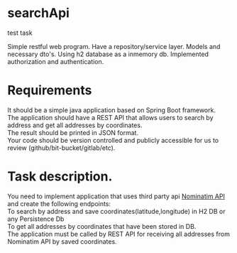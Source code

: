 # searchApi
test task

Simple restful web program.
Have a repository/service layer.
Models and necessary dto's.
Using h2 database as a inmemory db.
Implemented authorization and authentication.

# Requirements 

It should be a simple java application based on Spring Boot framework.<br/>
 The application should have a REST API that allows users to search by address and get all addresses by coordinates.<br/>
The result should be printed in JSON format.<br/>
 Your code should be version controlled and publicly accessible for us to review (github/bit-bucket/gitlab/etc).<br/>

# Task description.

You need to implement application that uses third party api [Nominatim API](https://nominatim.org/release-docs/develop/api/Overview/) and create the following endpoints:<br/>
To search by address and save coordinates(latitude,longitude) in H2 DB or any Persistence Db<br/>
To get all addresses by coordinates that have been stored in DB.<br/>
The application must be called by REST API for receiving all addresses from Nominatim API  by saved coordinates.
